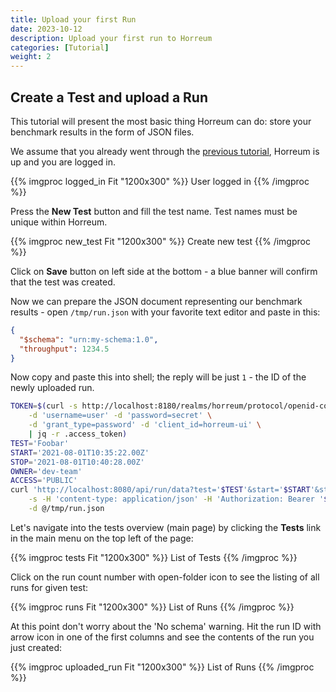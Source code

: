 ```yaml
---
title: Upload your first Run
date: 2023-10-12
description: Upload your first run to Horreum
categories: [Tutorial]
weight: 2
---
```


## Create a Test and upload a Run

This tutorial will present the most basic thing Horreum can do: store your benchmark results in the form of JSON files. 

We assume that you already went through the [previous tutorial](start.html), Horreum is up and you are logged in.

{{% imgproc logged_in Fit "1200x300" %}}
User logged in
{{% /imgproc %}}


Press the **New Test** button and fill the test name. Test names must be unique within Horreum.

{{% imgproc new_test Fit "1200x300" %}}
Create new test
{{% /imgproc %}}

Click on **Save** button on left side at the bottom - a blue banner will confirm that the test was created.

Now we can prepare the JSON document representing our benchmark results - open `/tmp/run.json` with your favorite text editor and paste in this:

```json
{
  "$schema": "urn:my-schema:1.0",
  "throughput": 1234.5
}
```

Now copy and paste this into shell; the reply will be just `1` - the ID of the newly uploaded run.

```bash
TOKEN=$(curl -s http://localhost:8180/realms/horreum/protocol/openid-connect/token \
    -d 'username=user' -d 'password=secret' \
    -d 'grant_type=password' -d 'client_id=horreum-ui' \
    | jq -r .access_token)
TEST='Foobar'
START='2021-08-01T10:35:22.00Z'
STOP='2021-08-01T10:40:28.00Z'
OWNER='dev-team'
ACCESS='PUBLIC'
curl 'http://localhost:8080/api/run/data?test='$TEST'&start='$START'&stop='$STOP'&owner='$OWNER'&access='$ACCESS \
    -s -H 'content-type: application/json' -H 'Authorization: Bearer '$TOKEN \
    -d @/tmp/run.json
```

Let's navigate into the tests overview (main page) by clicking the **Tests** link in the main menu on the top left of the page:

{{% imgproc tests Fit "1200x300" %}}
List of Tests
{{% /imgproc %}}


Click on the run count number with open-folder icon to see the listing of all runs for given test:

{{% imgproc runs Fit "1200x300" %}}
List of Runs
{{% /imgproc %}}


At this point don't worry about the 'No schema' warning. Hit the run ID with arrow icon in one of the first columns and see the contents of the run you just created:

{{% imgproc uploaded_run Fit "1200x300" %}}
List of Runs
{{% /imgproc %}}
